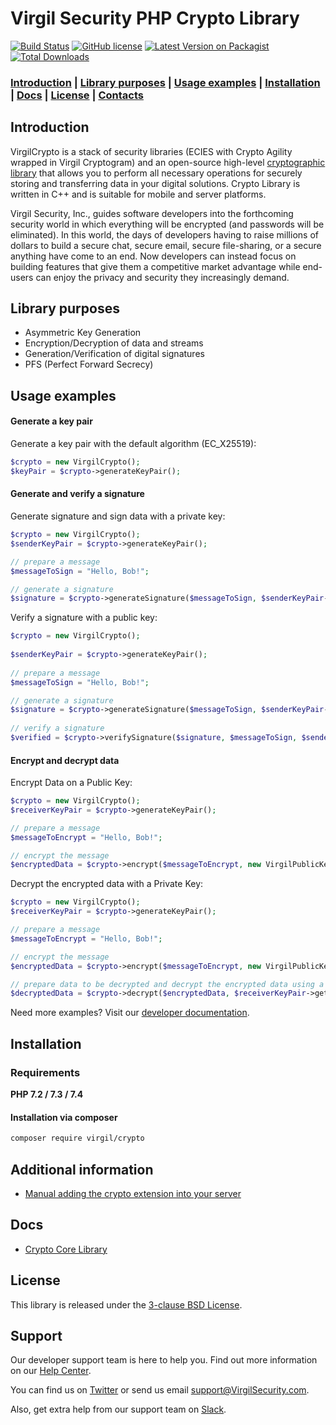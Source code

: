 # Virgil Security PHP Crypto Library

[![Build Status](https://api.travis-ci.com/VirgilSecurity/virgil-crypto-php.svg?branch=master)](https://travis-ci.com/VirgilSecurity/virgil-crypto-php/)
[![GitHub license](https://img.shields.io/badge/license-BSD%203--Clause-blue.svg)](https://github.com/VirgilSecurity/virgil/blob/master/LICENSE)
[![Latest Version on Packagist](https://img.shields.io/packagist/v/virgil/crypto.svg?style=flat-square)](https://packagist.org/packages/virgil/crypto)
[![Total Downloads](https://img.shields.io/packagist/dt/virgil/crypto.svg?style=flat-square)](https://packagist.org/packages/virgil/crypto)

### [Introduction](#introduction) | [Library purposes](#library-purposes) | [Usage examples](#usage-examples) | [Installation](#installation) | [Docs](#docs) | [License](#license) | [Contacts](#support)

## Introduction
VirgilCrypto is a stack of security libraries (ECIES with Crypto Agility wrapped in Virgil Cryptogram) and an open-source high-level [cryptographic library](https://github.com/VirgilSecurity/virgil-crypto) that allows you to perform all necessary operations for securely storing and transferring data in your digital solutions. Crypto Library is written in C++ and is suitable for mobile and server platforms.

Virgil Security, Inc., guides software developers into the forthcoming security world in which everything will be encrypted (and passwords will be eliminated). In this world, the days of developers having to raise millions of dollars to build a secure chat, secure email, secure file-sharing, or a secure anything have come to an end. Now developers can instead focus on building features that give them a competitive market advantage while end-users can enjoy the privacy and security they increasingly demand.

## Library purposes
* Asymmetric Key Generation
* Encryption/Decryption of data and streams
* Generation/Verification of digital signatures
* PFS (Perfect Forward Secrecy)

## Usage examples

#### Generate a key pair

Generate a key pair with the default algorithm (EC_X25519):
```php
$crypto = new VirgilCrypto();
$keyPair = $crypto->generateKeyPair();
```

#### Generate and verify a signature

Generate signature and sign data with a private key:
```php
$crypto = new VirgilCrypto();
$senderKeyPair = $crypto->generateKeyPair();

// prepare a message
$messageToSign = "Hello, Bob!";

// generate a signature
$signature = $crypto->generateSignature($messageToSign, $senderKeyPair->getPrivateKey());
```

Verify a signature with a public key:
```php
$crypto = new VirgilCrypto();
    
$senderKeyPair = $crypto->generateKeyPair();    
    
// prepare a message
$messageToSign = "Hello, Bob!";

// generate a signature
$signature = $crypto->generateSignature($messageToSign, $senderKeyPair->getPrivateKey());
    
// verify a signature
$verified = $crypto->verifySignature($signature, $messageToSign, $senderKeyPair->getPublicKey());
```
#### Encrypt and decrypt data

Encrypt Data on a Public Key:

```php
$crypto = new VirgilCrypto();
$receiverKeyPair = $crypto->generateKeyPair();

// prepare a message
$messageToEncrypt = "Hello, Bob!";

// encrypt the message
$encryptedData = $crypto->encrypt($messageToEncrypt, new VirgilPublicKeyCollection($receiverKeyPair->getPublicKey()));
```
Decrypt the encrypted data with a Private Key:
```php
$crypto = new VirgilCrypto();
$receiverKeyPair = $crypto->generateKeyPair();

// prepare a message
$messageToEncrypt = "Hello, Bob!";

// encrypt the message
$encryptedData = $crypto->encrypt($messageToEncrypt, new VirgilPublicKeyCollection($receiverKeyPair->getPublicKey()));

// prepare data to be decrypted and decrypt the encrypted data using a private key
$decryptedData = $crypto->decrypt($encryptedData, $receiverKeyPair->getPrivateKey());
```
Need more examples? Visit our [developer documentation](https://developer.virgilsecurity.com/docs/how-to#cryptography).

## Installation

### Requirements

**PHP 7.2 / 7.3 / 7.4**

#### Installation via composer

```bash
composer require virgil/crypto
```

## Additional information

- [Manual adding the crypto extension into your server](https://github.com/VirgilSecurity/virgil-cryptowrapper-php#additional-information)

## Docs
- [Crypto Core Library](https://github.com/VirgilSecurity/virgil-crypto)

## License

This library is released under the [3-clause BSD License](LICENSE).

## Support
Our developer support team is here to help you. Find out more information on our [Help Center](https://help.virgilsecurity.com/).

You can find us on [Twitter](https://twitter.com/VirgilSecurity) or send us email support@VirgilSecurity.com.

Also, get extra help from our support team on [Slack](https://virgilsecurity.com/join-community).
